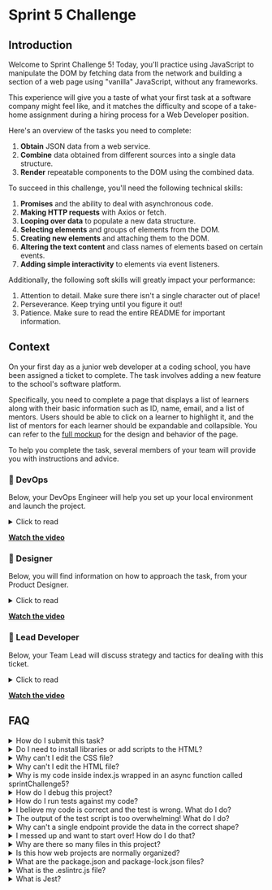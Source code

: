 # Sprint 5 Challenge

## Introduction

Welcome to Sprint Challenge 5! Today, you'll practice using JavaScript to manipulate the DOM by fetching data from the network and building a section of a web page using "vanilla" JavaScript, without any frameworks.

This experience will give you a taste of what your first task at a software company might feel like, and it matches the difficulty and scope of a take-home assignment during a hiring process for a Web Developer position.

Here's an overview of the tasks you need to complete:

1. **Obtain** JSON data from a web service.
1. **Combine** data obtained from different sources into a single data structure.
1. **Render** repeatable components to the DOM using the combined data.

To succeed in this challenge, you'll need the following technical skills:

1. **Promises** and the ability to deal with asynchronous code.
1. **Making HTTP requests** with Axios or fetch.
1. **Looping over data** to populate a new data structure.
1. **Selecting elements** and groups of elements from the DOM.
1. **Creating new elements** and attaching them to the DOM.
1. **Altering the text content** and class names of elements based on certain events.
1. **Adding simple interactivity** to elements via event listeners.

Additionally, the following soft skills will greatly impact your performance:

1. Attention to detail. Make sure there isn't a single character out of place!
1. Perseverance. Keep trying until you figure it out!
1. Patience. Make sure to read the entire README for important information.

## Context

On your first day as a junior web developer at a coding school, you have been assigned a ticket to complete. The task involves adding a new feature to the school's software platform.

Specifically, you need to complete a page that displays a list of learners along with their basic information such as ID, name, email, and a list of mentors. Users should be able to click on a learner to highlight it, and the list of mentors for each learner should be expandable and collapsible. You can refer to the [full mockup](https://w-s5-challenge.herokuapp.com/) for the design and behavior of the page.

To help you complete the task, several members of your team will provide you with instructions and advice.

### 💾 DevOps

Below, your DevOps Engineer will help you set up your local environment and launch the project.

<details>
  <summary>Click to read</summary>

  ---

This is a **full-stack web application** that comprises both back-end and front-end components. When deployed to production, the back-end part would run in the cloud (think Amazon Web Services or Azure), while the front-end would execute inside the user's web browser (like Chrome for Android, or Firefox for desktop).

As a front-end engineer, your focus is mainly on the files that load **on the user's device**. In this particular project, these files live inside the `frontent` folder (but there are many ways to organize a project). The `backend` folder contains a web server built in Node, but the project as a whole is managed as a Node app, with a `package.json` file at the root containing meta-information and some useful commands developers can use to launch and test the application.

1. You will **clone this repository** to your computer, which will allow you to run the software locally for development and testing purposes.

1. You will navigate your terminal to the project folder **and execute `npm install`**. This will install the libraries listed inside `package.json`. Some of these packages are needed for the back-end to do its job of serving JSON data and front-end assets. Other libs help with things like testing and linting your code.

1. After successful installation you will run, in separate terminals, the two scripts found inside `package.json`. **Execute `npm start` in your first terminal, and `npm test` in your second**. On successful start, you will load the app in Chrome by **navigating the browser to `http://localhost:3001`**. The term "localhost" means "your machine", and the number is called a port, allowing multiple web servers to run on the same computer, with one server per port.

My job assisting you with local setup of the app is done! You will speak to our designer next.

  ---

</details>

**[Watch the video](http://wistia.com)**

### 🎨 Designer

Below, you will find information on how to approach the task, from your Product Designer.

<details>
  <summary>Click to read</summary>

  ---

Collaboration between a designer and a web developer can be very powerful. Designers excel at creating amazing user experiences and have a keen eye for beauty and usability, while developers are experts in the underlying technology of the product.

However, it's important to remember that **if a design for a feature exists, it's not a suggestion**. Your job as a web developer is to implement the design with as much fidelity as possible. While a developer might think they have a better way to arrange elements on the screen, the mocks and designs are the result of research and hard work. It's important to treat them with the respect they deserve.

It's crucial to use the readable texts designed for the user interface **verbatim**. If a design reads "Loading Doughnuts...", then "Loading _Your_ Doughnuts..." is incorrect. Attention to detail is critical!

There are other constraints and requirements that must be followed, such as sticking to certain class names or keeping the structure of the HTML a certain way **to avoid breaking the CSS**.

Fortunately, you have [a very detailed mock](https://w-s5-challenge.herokuapp.com/) that you can load in your browser and inspect in detail, which will make your job much easier. And don't worry, **you don't have to write any CSS** because it's already been taken care of!

  ---

</details>

**[Watch the video](http://wistia.com)**

### 🥷 Lead Developer

Below, your Team Lead will discuss strategy and tactics for dealing with this ticket.

<details>
  <summary>Click to read</summary>

  ---

Hey! Let's make sure you're up to speed with your **action items so far**.

- [x] The app is installed on your machine, with both `start` and `test` scripts running in terminals.
- [x] You studied the [mock](https://w-s5-challenge.herokuapp.com/) in the Elements tab of Dev Tools.
- [x] You saw how some text contents and some class names change as the user clicks around.

Awesome! Our back-end engineer says that the JSON data needed to build the Learner Cards comes from two endpoints:

- Endpoint A [GET] <http://localhost:3001/api/learners>
- Endpoint B [GET] <http://localhost:3001/api/mentors>

❗ You should stop now, and **try out both endpoints using Postman**, to see what they return.

Here's the tricky thing: each learner has a short list of mentors, but the response from Endpoint A only identifies the mentors by their ID numbers. This means **you need to match the mentor IDs from Endpoint A with the real names of the mentors, found in the response from Endpoint B**.

You can optionally use `Promise.all` to handle the requests. We do not need the data from request A in order to _start_ request B, so the requests can happen concurrently instead of back-to-back. **This will make the app feel faster** to the user!

Once you have the payloads from Endpoints A and B stored inside variables, check that they match what you saw in Postman, and then **use your JavaScript skills to combine the two lists into a single data structure** that is comfortable to work with. Ideally, it would look something like this:

```js
[
  // etc
  {
    id: 22,
    email:"mickey.mouse@example.com",
    fullName: "Mickey Mouse",
    mentors: ['James Gosling', 'Mary Shaw'] // ❗ actual names instead of IDs!
  },
  // etc
]
```

Once you have the data in the right shape, you can **create a component function** that takes a learner in the format above, and returns a Learner Card. Then just loop over the data, generating cards as you go, and attaching them to the DOM.

Make sure that each element you create uses the **exact same class names and text contents** as those in the mock! Also, render the learners **in the same order** as they arrive from Endpoint A.

As for interactivity, all the behaviors on the page as the user clicks on the cards boil down to **changes in text contents of some elements, and changes to some class names** which can be observed in the [mock](https://w-s5-challenge.herokuapp.com/). Do not use any other mechanisms!

It might seem like you need several click handlers on different elements inside the card, but that would just make the code more complicated. Remember, events bubble up from the target to its ancestor elements! It's easier to just attach an event listener on the card element, and then **check who the target of the click is before taking the appropriate action**.

❗ Install the [Eslint extension](https://marketplace.visualstudio.com/items?itemName=dbaeumer.vscode-eslint) for VSCode. It will highlight syntax errors and problems right inside your editor.

❗ Only make changes to the `frontend/index.js` file.

Reach out if you get too stuck, and have fun!

  ---

</details>

**[Watch the video](http://wistia.com)**

## FAQ

<details>
  <summary>How do I submit this task?</summary>

You submit via Codegrade. Check the assignment page on your learning platform.

</details>

<details>
  <summary>Do I need to install libraries or add scripts to the HTML?</summary>

No. Everything you need should be installed already, including Axios.

</details>

<details>
  <summary>Why can't I edit the CSS file?</summary>

The CSS is the domain of a different team, and in this particular project we're not supposed to touch it. Do not use inline styles to get around this! It will only make the CSS team angry. And believe me, you want them happy, as they can write CSS twenty times faster than you.

</details>

<details>
  <summary>Why can't I edit the HTML file?</summary>

This particular part of the product is a Single Page Application, so the HTML is mostly generated by JavaScript. We don't want to manually edit HTML files when the data that powers the site changes often! It would be untenable.

</details>

<details>
  <summary>Why is my code inside index.js wrapped in an async function called sprintChallenge5?</summary>

This way we can easily import your code as a single function in the `mvp.test.js` test suite. The export syntax is at the bottom of `index.js`, but this syntax does not work in the browser, only in the environment where the tests execute, which is Node. The function declaration is prefixed by the `async` keyword to allow you to use `await` inside it.

</details>

<details>
  <summary>How do I debug this project?</summary>

Save your changes, and reload the site in Chrome. If you have a syntax error in your code, the app will crash and you will see errors in the Console. Put console logs before the crash site (error messages usually inform of the line where the crash is happening) and see if your variables contain the data you think they do.

</details>

<details>
  <summary>How do I run tests against my code?</summary>

Execute `npm test` in your terminal. These are the same tests that execute inside Codegrade. Although this never crossed your mind, tampering with the test file won't change your score, because Codegrade uses a pristine copy of the original test file, `mvp.test.js`.

</details>

<details>
  <summary>I believe my code is correct and the test is wrong. What do I do?</summary>

Sometimes a test refuses to budge, even if (we think) our code is doing the right thing. Use CTRL-C to kill the tests, and then `npm test` to launch them again, just in case there is a problem with the test runner. More likely, there is a problem with your code. Try your best to reproduce the error by interacting with the site in Chrome. Do not code "to make the test happy". Code so that the browser does exactly what the mock does. The tests are there for confirmation. If the problem persists, please request assistance from Staff.

</details>

<details>
  <summary>The output of the test script is too overwhelming! What do I do?</summary>

If a test complains about something, you should try your best to replicate the problem in Chrome. If you need to disable all tests except the one you are focusing on, edit the `mvp.test.js` file and, as an example, change `test('👉 it works', () => { etc })` into `test.only('👉 it works', () => { etc })`. (Note the "only".) This won't affect Codegrade, because Codegrade runs its own version of the tests.

</details>

<details>
  <summary>Why can't a single endpoint provide the data in the correct shape?</summary>

As web developers, we often don't have control over our sources of data, and it's common to have to combine JSON from various sources into a data structure that works for the front-end. Even if the endpoints were under our control, and the back-end team were willing to build a new endpoint or improve the existing ones, bug fixes and features sometimes can't wait that long.

</details>

<details>
  <summary>I messed up and want to start over! How do I do that?</summary>

**Do NOT delete your repository from GitHub!** Instead, commit _frequently_ as you work. Make a commit whenever you achieve _anything_ and the app isn't crashing in Chrome. This in practice creates restore points you can use should you wreak havoc with your app. If you find yourself in a mess, use `git reset --hard` to simply discard all changes to your code since your last commit. If you are dead-set on restarting the challenge from scratch, you can do this with Git as well, but it is advised that you request assistance from Staff.

</details>

<details>
  <summary>Why are there so many files in this project?</summary>

Although a small, "old-fashioned" website might be made of just HTML, CSS and JS files, these days we mostly manage projects with Node and its package manager, NPM. Node apps typically have a `package.json` file and several other configuration files placed at the root of the project. This project also includes automated tests and a web server, which adds a little bit of extra complexity and files.

</details>

<details>
  <summary>Is this how web projects are normally organized?</summary>

Web projects can be organized in a million ways, there are no standards beyond the placement of configuration files, which typically live at the root. Some developers like it like this, while others prefer to use opinionated frameworks, which do a lot of magic but prescribe that folders and files be structured and named just so.

</details>

<details>
  <summary>What are the package.json and package-lock.json files?</summary>

The `package.json` file contains meta-information about the project like its version number, scripts that the developer can execute, and a list of the dependencies that are downloaded when you execute `npm install`. There can be some wiggle room to allow newer versions of the dependencies to be installed, so the `package-lock.json` file makes sure the exact same versions of everything are used every time the project is installed from scratch.

</details>

<details>
  <summary>What is the .eslintrc.js file?</summary>

This file works in combination with the Eslint extension for VSCode to highlight syntax errors and problems in your code. By editing this file you can customize your linting rules.

</details>

<details>
  <summary>What is Jest?</summary>

Jest is a framework that allows you to write tests and execute them, to alert you very quickly of problems with the code. Jest can do in seconds what an entire Quality Assurance team would take hours or even days. In the context of the Sprint Challenge, Jest is used to check your code against specification and give you a grade (% of tests passing).

</details>
